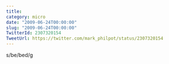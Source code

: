 ```yaml
---
title: 
category: micro
date: "2009-06-24T00:00:00"
slug: "2009-06-24T00:00:00"
TwitterId: 2307320154
TweetUrl: https://twitter.com/mark_philpot/status/2307320154
---
```


s/be/bed/g

